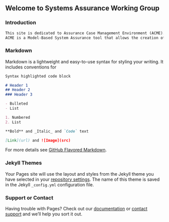 ## Welcome to Systems Assurance Working Group

### Introduction
```markdown
This site is dedicated to Assurance Case Management Environment (ACME).
ACME is a Model-Based System Assurance tool that allows the creation of model-based assurance cases using notations such as the [Goal Structuring Notation (GSN)](https://scsc.uk/gsn) from the Assurance Case Working Group (ACWG), and the [Structured Assurance Case Metamodel (SACM)](https://www.omg.org/spec/SACM/2.1/About-SACM/) from the [Object Management Group (OMG)](https://www.omg.org/index.htm).
```

### Markdown

Markdown is a lightweight and easy-to-use syntax for styling your writing. It includes conventions for

```markdown
Syntax highlighted code block

# Header 1
## Header 2
### Header 3

- Bulleted
- List

1. Numbered
2. List

**Bold** and _Italic_ and `Code` text

[Link](url) and ![Image](src)
```

For more details see [GitHub Flavored Markdown](https://guides.github.com/features/mastering-markdown/).

### Jekyll Themes

Your Pages site will use the layout and styles from the Jekyll theme you have selected in your [repository settings](https://github.com/SystemsAssuranceWorkingGroup/SystemsAssuranceWorkingGroup.GitHub.io/settings/pages). The name of this theme is saved in the Jekyll `_config.yml` configuration file.

### Support or Contact

Having trouble with Pages? Check out our [documentation](https://docs.github.com/categories/github-pages-basics/) or [contact support](https://support.github.com/contact) and we’ll help you sort it out.
